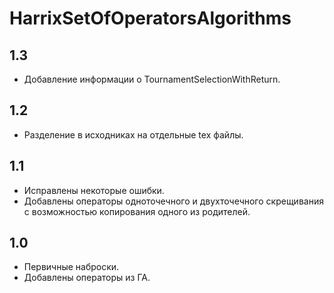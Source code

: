 HarrixSetOfOperatorsAlgorithms
==============================

1.3
---
 * Добавление информации о TournamentSelectionWithReturn.

1.2
---
 * Разделение в исходниках на отдельные tex файлы.

1.1
---
 * Исправлены некоторые ошибки.
 * Добавлены операторы одноточечного и двухточечного скрещивания с возможностью копирования одного из родителей.

1.0
---
 * Первичные наброски.
 * Добавлены операторы из ГА.